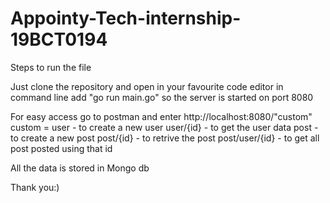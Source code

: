 # Appointy-Tech-internship-19BCT0194

Steps to run the file
 
Just clone the repository and open in your favourite code editor
in command line add "go run main.go" so the server is started on port 8080

For easy access go to postman and enter http://localhost:8080/"custom"
custom = user - to create a new user
         user/{id} - to get the user data
         post - to create a new post
         post/{id} - to retrive the post
         post/user/{id} - to get all post posted using that id

All the data is stored in Mongo db

Thank you:)
